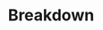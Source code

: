 ---
title: "Breakdown"
year: 1997
rating: 4
stars: "★★★★"
rewatched: true
permalink: "breakdown"
watched_on: 2024-04-15
---